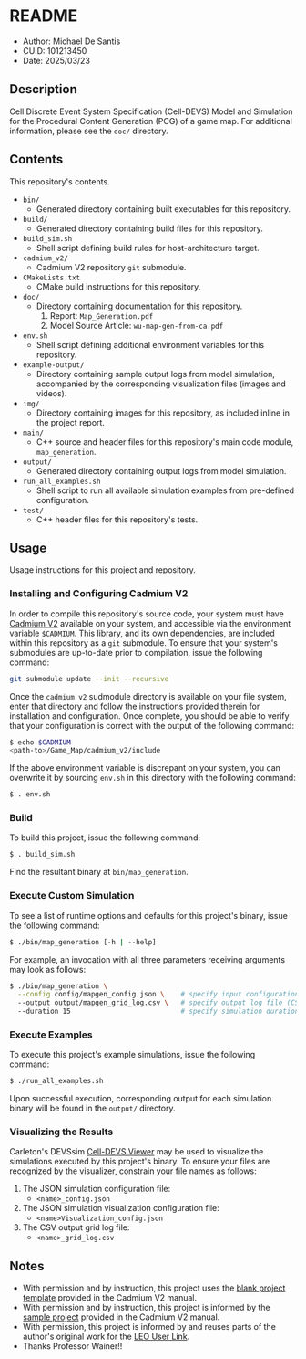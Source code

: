 # README
* Author: Michael De Santis
* CUID: 101213450
* Date: 2025/03/23

## Description
Cell Discrete Event System Specification (Cell-DEVS) Model and Simulation for the Procedural Content Generation (PCG) of a game map. For additional information, please see the `doc/` directory.

## Contents
This repository's contents.

* `bin/`
    - Generated directory containing built executables for this repository.
* `build/`
    - Generated directory containing build files for this repository.
* `build_sim.sh`
    - Shell script defining build rules for host-architecture target.
* `cadmium_v2/`
    - Cadmium V2 repository `git` submodule.
* `CMakeLists.txt`
    - CMake build instructions for this repository.
* `doc/`
    - Directory containing documentation for this repository.
        1. Report: `Map_Generation.pdf`
        2. Model Source Article: `wu-map-gen-from-ca.pdf`
* `env.sh`
    - Shell script defining additional environment variables for this repository.
* `example-output/`
    - Directory containing sample output logs from model simulation, accompanied by the corresponding visualization files (images and videos).
* `img/`
    - Directory containing images for this repository, as included inline in the project report.
* `main/`
    - C++ source and header files for this repository's main code module, `map_generation`.
* `output/`
    - Generated directory containing output logs from model simulation.
* `run_all_examples.sh`
    - Shell script to run all available simulation examples from pre-defined configuration.
* `test/`
    - C++ header files for this repository's tests.
    
## Usage
Usage instructions for this project and repository.

### Installing and Configuring Cadmium V2
In order to compile this repository's source code, your system must have [Cadmium V2](https://github.com/Sasisekhar/cadmium_v2) available on your system, and accessible via the environment variable `$CADMIUM`. This library, and its own dependencies, are included within this repository as a `git` submodule. To ensure that your system's submodules are up-to-date prior to compilation, issue the following command:
```sh
git submodule update --init --recursive
```
Once the `cadmium_v2` sudmodule directory is available on your file system, enter that directory and follow the instructions provided therein for installation and configuration.  Once complete, you should be able to verify that your configuration is correct with the output of the following command:
```sh
$ echo $CADMIUM
<path-to>/Game_Map/cadmium_v2/include
```
If the above environment variable is discrepant on your system, you can overwrite it by sourcing `env.sh` in this directory with the following command:
```sh
$ . env.sh
```

### Build
To build this project, issue the following command:
```sh
$ . build_sim.sh
```
Find the resultant binary at `bin/map_generation`.

### Execute Custom Simulation
Tp see a list of runtime options and defaults for this project's binary, issue the following command:
```sh
$ ./bin/map_generation [-h | --help]
```
For example, an invocation with all three parameters receiving arguments may look as follows:
```sh
$ ./bin/map_generation \
  --config config/mapgen_config.json \    # specify input configuration file (JSON)
  --output output/mapgen_grid_log.csv \   # specify output log file (CSV)
  --duration 15                           # specify simulation duration (time units)
```

### Execute Examples
To execute this project's example simulations, issue the following command:
```sh
$ ./run_all_examples.sh
```
Upon successful execution, corresponding output for each simulation binary will be found in the `output/` directory.

### Visualizing the Results
Carleton's DEVSsim [Cell-DEVS Viewer](https://devssim.carleton.ca/cell-devs-viewer://devssim.carleton.ca/cell-devs-viewer/) may be used to visualize the simulations executed by this project's binary. To ensure your files are recognized by the visualizer, constrain your file names as follows:
1. The JSON simulation configuration file:
    * `<name>_config.json`
2. The JSON simulation visualization configuration file:
    * `<name>Visualization_config.json`
3. The CSV output grid log file:
    * `<name>_grid_log.csv`

## Notes
* With permission and by instruction, this project uses the [blank project template](https://github.com/Sasisekhar/blank_project_rt) provided in the Cadmium V2 manual.
* With permission and by instruction, this project is informed by the [sample project](https://github.com/Sasisekhar/cell-devs-manual-example) provided in the Cadmium V2 manual.
* With permission, this project is informed by and reuses parts of the author's original work for the [LEO User Link](https://github.com/mpdesantis/LEO_User_Link).
* Thanks Professor Wainer!! 
